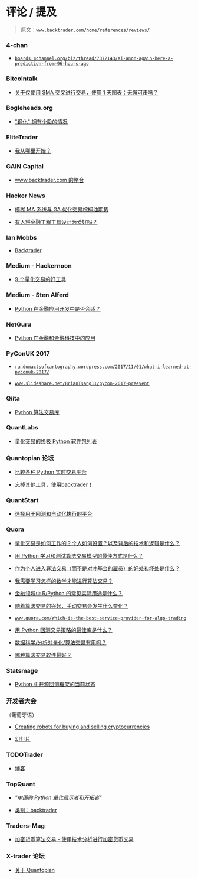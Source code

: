 # 评论 / 提及

> 原文：[`www.backtrader.com/home/references/reviews/`](https://www.backtrader.com/home/references/reviews/)

### 4-chan

+   [`boards.4channel.org/biz/thread/7372143/ai-anon-again-here-a-prediction-from-96-hours-ago`](http://boards.4channel.org/biz/thread/7372143/ai-anon-again-here-a-prediction-from-96-hours-ago)

### Bitcointalk

+   [关于仅使用 SMA 交叉进行交易，使用 1 天图表：无懈可击吗？](https://bitcointalk.org/index.php?topic=1855541.0)

### Bogleheads.org

+   ["钢化" 拥有个股的情况](https://www.bogleheads.org/forum/viewtopic.php?t=271184&start=50)

### EliteTrader

+   [我从哪里开始？](https://www.elitetrader.com/et/threads/where-do-i-start.310301/)

### GAIN Capital

+   [www.backtrader.com 的整合](http://faq.labs.gaincapital.com/topic/1908-wwwbacktradercom-integration/)

### Hacker News

+   [模糊 MA 系统与 GA 优化交易棕榈油期货](https://news.ycombinator.com/item?id=18361090)

+   [有人将金融工程工具设计为爱好吗？](https://news.ycombinator.com/item?id=17088759)

### Ian Mobbs

+   [Backtrader](http://ianmobbs.com/projects/backtrader)

### Medium - Hackernoon

+   [9 个量化交易的好工具](https://hackernoon.com/9-great-tools-for-algo-trading-e0938a6856cd)

### Medium - Sten Alferd

+   [Python 在金融应用开发中是否合适？](https://medium.com/@stenalferd/everybody-is-talking-about-the-growing-popularity-of-python-in-the-industry-these-days-875cfa7fe7d9)

### NetGuru

+   [Python 在金融和金融科技中的应用](https://www.netguru.com/blog/how-python-is-used-in-finance-and-fintech)

### PyConUK 2017

+   [`randomactsofcartography.wordpress.com/2017/11/01/what-i-learned-at-pyconuk-2017/`](https://randomactsofcartography.wordpress.com/2017/11/01/what-i-learned-at-pyconuk-2017/)

+   [`www.slideshare.net/BrianTsang11/pycon-2017-preevent`](https://www.slideshare.net/BrianTsang11/pycon-2017-preevent)

### Qiita

+   [Python 算法交易库](https://qiita.com/neka-nat@github/items/334a567d13f8a0c34ece)

### QuantLabs

+   [量化交易的终极 Python 软件包列表](http://quantlabs.net/blog/2016/01/ultimate-motherload-python-packages-list-for-quant-trading/)

### Quantopian 论坛

+   [比较各种 Python 实时交易平台](https://www.quantopian.com/posts/comparing-various-python-live-trading-platforms)

+   忘掉其他工具，使用[backtrader](https://www.quantopian.com/posts/contributors-and-reviewers-needed-for-zipline-live)！

### QuantStart

+   [选择用于回测和自动化执行的平台](https://www.quantstart.com/articles/Choosing-a-Platform-for-Backtesting-and-Automated-Execution)

### Quora

+   [量化交易是如何工作的？个人如何设置？以及背后的技术和逻辑是什么？](https://www.quora.com/How-does-Algo-trading-work-Is-there-any-way-for-an-individual-to-set-it-up-Also-what-is-the-tech-and-logic-behind-this)

+   [用 Python 学习和测试算法交易模型的最佳方式是什么？](https://www.quora.com/What-is-the-best-way-to-learn-algorithmic-trading-in-Python-and-test-out-models)

+   [作为个人进入算法交易（而不是对冲基金的雇员）的好处和坏处是什么？](https://www.quora.com/What-are-good-and-bad-reasons-for-getting-into-algorithmic-trading-as-an-individual-not-an-employee-at-a-hedge-fund)

+   [我需要学习怎样的数学才能进行算法交易？](https://www.quora.com/What-kind-of-mathematics-do-I-need-to-learn-for-algorithmic-trading)

+   [金融领域中 R/Python 的常见实际用途是什么？](https://www.quora.com/What-are-some-of-the-common-practical-uses-of-R-Python-in-finance)

+   [随着算法交易的兴起，手动交易会发生什么变化？](https://www.quora.com/What-would-happen-to-manual-trading-with-the-rise-of-algotrading)

+   [`www.quora.com/Which-is-the-best-service-provider-for-algo-trading`](https://www.quora.com/Which-is-the-best-service-provider-for-algo-trading)

+   [用 Python 回测交易策略的最佳库是什么？](https://www.quora.com/Whats-the-best-library-to-back-test-trading-strategies-in-python)

+   [数据科学/分析对量化/算法交易有用吗？](https://www.quora.com/Is-data-science-analytics-useful-for-quant-algo-trading)

+   [哪种算法交易软件最好？](https://www.quora.com/Which-is-the-best-algorithm-trading-software)

### Statsmage

+   [Python 中开源回测框架的当前状态](http://statsmage.com/backtesting-frameworks-in-python/)

### 开发者大会

（葡萄牙语）

+   [Creating robots for buying and selling cryptocurrencies](http://www.thedevelopersconference.com.br/tdc/2019/belohorizonte/trilha-python#descricao-161)

+   [幻灯片](https://slides.com/rodrigo73/criptomoedas-tdc-2019#/)

### TODOTrader

+   [博客](https://todotrader.com/blog/)

### TopQuant

+   *"中国的 Python 量化启示者和开拓者"*

+   [类别：backtrader](http://www.topquant.vip/?cat=20)

### Traders-Mag

+   [加密货币算法交易 - 使用技术分析进行加密货币交易](https://www.traders-mag.es/cryptotrading-algoritmico-trading-de-criptodivisas-con-analisis-tecnico/)

### X-trader 论坛

+   [关于 Quantopian](https://www.x-trader.net/foro/viewtopic.php?t=18782)
